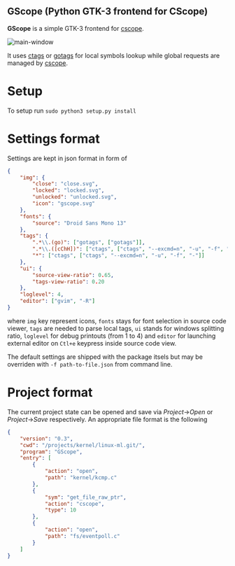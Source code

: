 ## GScope (Python GTK-3 frontend for CScope)

**GScope** is a simple GTK-3 frontend for [cscope](http://cscope.sourceforge.net/).

![main-window](https://raw.githubusercontent.com/cyrillos/gscope/master/docs/img/main-window.png)

It uses [ctags](http://ctags.sourceforge.net/) or [gotags](https://github.com/jstemmer/gotags)
for local symbols lookup while global requests are managed by [cscope](http://cscope.sourceforge.net/).

# Setup

To setup run `sudo python3 setup.py install`

# Settings format

Settings are kept in json format in form of
```json
{
	"img": {
		"close": "close.svg",
		"locked": "locked.svg",
		"unlocked": "unlocked.svg",
		"icon": "gscope.svg"
	},
	"fonts": {
		"source": "Droid Sans Mono 13"
	},
	"tags": {
		".*\\.(go)": ["gotags", ["gotags"]],
		".*\\.([cChH])": ["ctags", ["ctags", "--excmd=n", "-u", "-f", "-"]],
		"*": ["ctags", ["ctags", "--excmd=n", "-u", "-f", "-"]]
	},
	"ui": {
		"source-view-ratio": 0.65,
		"tags-view-ratio": 0.20
	},
	"loglevel": 4,
	"editor": ["gvim", "-R"]
}
```

where `img` key represent icons, `fonts` stays for font selection
in source code viewer, `tags` are needed to parse local tags,
`ui` stands for windows splitting ratio, `loglevel` for debug
printouts (from 1 to 4) and `editor` for launching external
editor on `Ctl+e` keypress inside source code view.

The default settings are shipped with the package itsels but
may be overriden with `-f path-to-file.json` from command
line.

# Project format

The current project state can be opened and save via *Project*->*Open*
or *Project*->*Save* respectively. An appropriate file format is the
following

```json
{
    "version": "0.3",
    "cwd": "/projects/kernel/linux-ml.git/",
    "program": "GScope",
    "entry": [
        {
            "action": "open",
            "path": "kernel/kcmp.c"
        },
        {
            "sym": "get_file_raw_ptr",
            "action": "cscope",
            "type": 10
        },
        {
            "action": "open",
            "path": "fs/eventpoll.c"
        }
    ]
}
```
